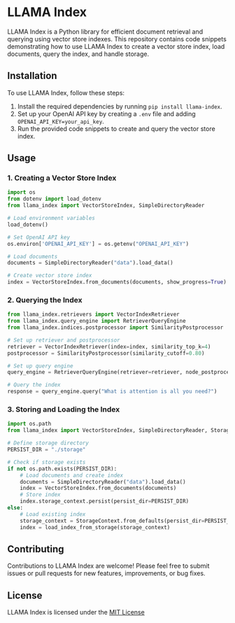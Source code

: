 # LLAMA Index

LLAMA Index is a Python library for efficient document retrieval and querying using vector store indexes. This repository contains code snippets demonstrating how to use LLAMA Index to create a vector store index, load documents, query the index, and handle storage.

## Installation

To use LLAMA Index, follow these steps:

1. Install the required dependencies by running `pip install llama-index`.
2. Set up your OpenAI API key by creating a `.env` file and adding `OPENAI_API_KEY=your_api_key`.
3. Run the provided code snippets to create and query the vector store index.

## Usage

### 1. Creating a Vector Store Index

```python
import os
from dotenv import load_dotenv
from llama_index import VectorStoreIndex, SimpleDirectoryReader

# Load environment variables
load_dotenv()

# Set OpenAI API key
os.environ['OPENAI_API_KEY'] = os.getenv("OPENAI_API_KEY")

# Load documents
documents = SimpleDirectoryReader("data").load_data()

# Create vector store index
index = VectorStoreIndex.from_documents(documents, show_progress=True)
```

### 2. Querying the Index

```python
from llama_index.retrievers import VectorIndexRetriever
from llama_index.query_engine import RetrieverQueryEngine
from llama_index.indices.postprocessor import SimilarityPostprocessor

# Set up retriever and postprocessor
retriever = VectorIndexRetriever(index=index, similarity_top_k=4)
postprocessor = SimilarityPostprocessor(similarity_cutoff=0.80)

# Set up query engine
query_engine = RetrieverQueryEngine(retriever=retriever, node_postprocessors=[postprocessor])

# Query the index
response = query_engine.query("What is attention is all you need?")
```

### 3. Storing and Loading the Index

```python
import os.path
from llama_index import VectorStoreIndex, SimpleDirectoryReader, StorageContext, load_index_from_storage

# Define storage directory
PERSIST_DIR = "./storage"

# Check if storage exists
if not os.path.exists(PERSIST_DIR):
    # Load documents and create index
    documents = SimpleDirectoryReader("data").load_data()
    index = VectorStoreIndex.from_documents(documents)
    # Store index
    index.storage_context.persist(persist_dir=PERSIST_DIR)
else:
    # Load existing index
    storage_context = StorageContext.from_defaults(persist_dir=PERSIST_DIR)
    index = load_index_from_storage(storage_context)
```

## Contributing

Contributions to LLAMA Index are welcome! Please feel free to submit issues or pull requests for new features, improvements, or bug fixes.

## License

LLAMA Index is licensed under the [MIT License](LICENSE)
